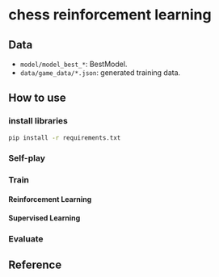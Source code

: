 # chess reinforcement learning
## Data
* `model/model_best_*`: BestModel.
* `data/game_data/*.json`: generated training data.
## How to use

### install libraries
```bash
pip install -r requirements.txt
```
### **Self-play**

### **Train**
#### Reinforcement Learning
#### Supervised Learning

### **Evaluate**
## Reference
